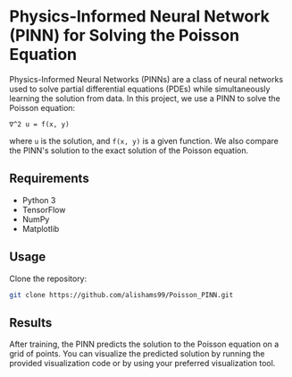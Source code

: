 # Physics-Informed Neural Network (PINN) for Solving the Poisson Equation


Physics-Informed Neural Networks (PINNs) are a class of neural networks used to solve partial differential equations (PDEs) while simultaneously learning the solution from data. In this project, we use a PINN to solve the Poisson equation:

```
∇^2 u = f(x, y)
```

where `u` is the solution, and `f(x, y)` is a given function. We also compare the PINN's solution to the exact solution of the Poisson equation.

## Requirements

- Python 3
- TensorFlow
- NumPy
- Matplotlib

## Usage

Clone the repository:

```bash
git clone https://github.com/alishams99/Poisson_PINN.git
```


## Results

After training, the PINN predicts the solution to the Poisson equation on a grid of points. You can visualize the predicted solution by running the provided visualization code or by using your preferred visualization tool.
